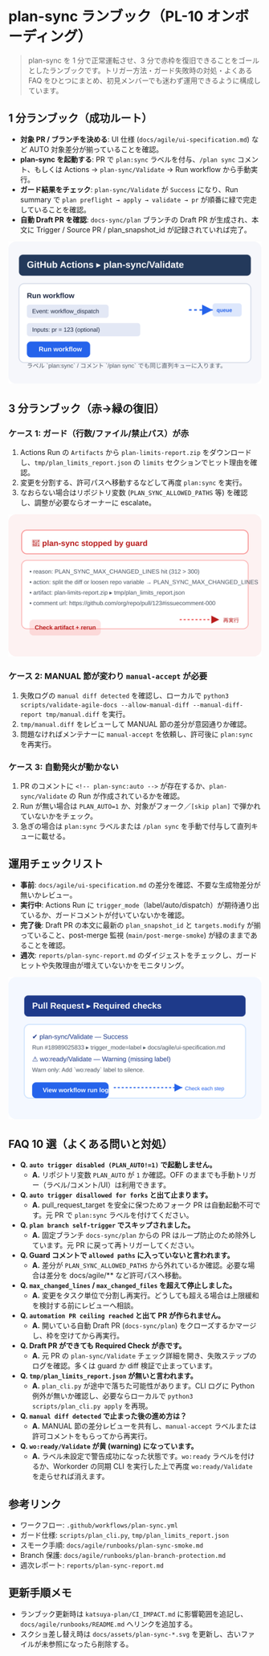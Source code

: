 # plan-sync ランブック（PL-10 オンボーディング）

> plan-sync を 1 分で正常運転させ、3 分で赤枠を復旧できることをゴールとしたランブックです。トリガー方法・ガード失敗時の対処・よくある FAQ をひとつにまとめ、初見メンバーでも迷わず運用できるように構成しています。

## 1 分ランブック（成功ルート）
- **対象 PR / ブランチを決める**: UI 仕様 (`docs/agile/ui-specification.md`) など AUTO 対象差分が揃っていることを確認。
- **plan-sync を起動する**: PR で `plan:sync` ラベルを付与、`/plan sync` コメント、もしくは Actions → `plan-sync/Validate` → Run workflow から手動実行。
- **ガード結果をチェック**: `plan-sync/Validate` が `Success` になり、Run summary で `plan preflight → apply → validate → pr` が順番に緑で完走していることを確認。
- **自動 Draft PR を確認**: `docs-sync/plan` ブランチの Draft PR が生成され、本文に Trigger / Source PR / plan_snapshot_id が記録されていれば完了。

![plan-sync の手動起動ダイアログ](../assets/plan-sync-run-ui.svg)

## 3 分ランブック（赤→緑の復旧）
### ケース 1: ガード（行数/ファイル/禁止パス）が赤
1. Actions Run の `Artifacts` から `plan-limits-report.zip` をダウンロードし、`tmp/plan_limits_report.json` の `limits` セクションでヒット理由を確認。
2. 変更を分割する、許可パスへ移動するなどして再度 `plan:sync` を実行。
3. なおらない場合はリポジトリ変数 (`PLAN_SYNC_ALLOWED_PATHS` 等) を確認し、調整が必要ならオーナーに escalate。

![ガード失敗時の PR コメント例](../assets/plan-sync-guard.svg)

### ケース 2: MANUAL 節が変わり `manual-accept` が必要
1. 失敗ログの `manual diff detected` を確認し、ローカルで `python3 scripts/validate-agile-docs --allow-manual-diff --manual-diff-report tmp/manual.diff` を実行。
2. `tmp/manual.diff` をレビューして MANUAL 節の差分が意図通りか確認。
3. 問題なければメンテナーに `manual-accept` を依頼し、許可後に `plan:sync` を再実行。

### ケース 3: 自動発火が動かない
1. PR のコメントに `<!-- plan-sync:auto -->` が存在するか、`plan-sync/Validate` の Run が作成されているかを確認。
2. Run が無い場合は `PLAN_AUTO=1` か、対象がフォーク／`[skip plan]` で弾かれていないかをチェック。
3. 急ぎの場合は `plan:sync` ラベルまたは `/plan sync` を手動で付与して直列キューに載せる。

## 運用チェックリスト
- **事前**: `docs/agile/ui-specification.md` の差分を確認、不要な生成物差分が無いかレビュー。
- **実行中**: Actions Run に `trigger_mode`（label/auto/dispatch）が期待通り出ているか、ガードコメントが付いていないかを確認。
- **完了後**: Draft PR の本文に最新の `plan_snapshot_id` と `targets.modify` が揃っていること、post-merge 監視 (`main/post-merge-smoke`) が緑のままであることを確認。
- **週次**: `reports/plan-sync-report.md` のダイジェストをチェックし、ガードヒットや失敗理由が増えていないかをモニタリング。

![PR の Required Checks 一覧](../assets/plan-sync-checks.svg)

## FAQ 10 選（よくある問いと対処）
- **Q. `auto trigger disabled (PLAN_AUTO!=1)` で起動しません。**
  - **A.** リポジトリ変数 `PLAN_AUTO` が `1` か確認。OFF のままでも手動トリガー（ラベル/コメント/UI）は利用できます。
- **Q. `auto trigger disallowed for forks` と出て止まります。**
  - **A.** pull_request_target を安全に保つためフォーク PR は自動起動不可です。元 PR で `plan:sync` ラベルを付けてください。
- **Q. `plan branch self-trigger` でスキップされました。**
  - **A.** 固定ブランチ `docs-sync/plan` からの PR はループ防止のため除外しています。元 PR に戻って再トリガーしてください。
- **Q. Guard コメントで `allowed paths` に入っていないと言われます。**
  - **A.** 差分が `PLAN_SYNC_ALLOWED_PATHS` から外れているか確認。必要な場合は差分を docs/agile/** など許可パスへ移動。
- **Q. `max_changed_lines` / `max_changed_files` を超えて停止しました。**
  - **A.** 変更をタスク単位で分割し再実行。どうしても超える場合は上限緩和を検討する前にレビューへ相談。
- **Q. `automation PR ceiling reached` と出て PR が作られません。**
  - **A.** 開いている自動 Draft PR (`docs-sync/plan`) をクローズするかマージし、枠を空けてから再実行。
- **Q. Draft PR ができても Required Check が赤です。**
  - **A.** 元 PR の `plan-sync/Validate` チェック詳細を開き、失敗ステップのログを確認。多くは guard か diff 検証で止まっています。
- **Q. `tmp/plan_limits_report.json` が無いと言われます。**
  - **A.** `plan_cli.py` が途中で落ちた可能性があります。CLI ログに Python 例外が無いか確認し、必要ならローカルで `python3 scripts/plan_cli.py apply` を再現。
- **Q. `manual diff detected` で止まった後の進め方は？**
  - **A.** MANUAL 節の差分レビューを共有し、`manual-accept` ラベルまたは許可コメントをもらってから再実行。
- **Q. `wo:ready/Validate` が黄 (warning) になっています。**
  - **A.** ラベル未設定で警告成功になった状態です。`wo:ready` ラベルを付けるか、Workorder の同期 CLI を実行した上で再度 `wo:ready/Validate` を走らせれば消えます。

## 参考リンク
- ワークフロー: `.github/workflows/plan-sync.yml`
- ガード仕様: `scripts/plan_cli.py`, `tmp/plan_limits_report.json`
- スモーク手順: `docs/agile/runbooks/plan-sync-smoke.md`
- Branch 保護: `docs/agile/runbooks/plan-branch-protection.md`
- 週次レポート: `reports/plan-sync-report.md`

## 更新手順メモ
- ランブック更新時は `katsuya-plan/CI_IMPACT.md` に影響範囲を追記し、`docs/agile/runbooks/README.md` へリンクを追加する。
- スクショ差し替え時は `docs/assets/plan-sync-*.svg` を更新し、古いファイルが未参照になったら削除する。
